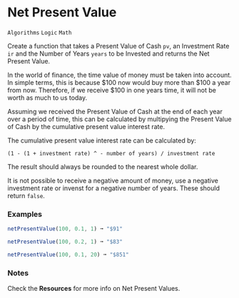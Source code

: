 # Net Present Value

`Algorithms` `Logic` `Math`

Create a function that takes a Present Value of Cash `pv`, an Investment Rate `ir` and the Number of Years `years` to be Invested and returns the Net Present Value.

In the world of finance, the time value of money must be taken into account. In simple terms, this is because $100 now would buy more than $100 a year from now. Therefore, if we receive \$100 in one years time, it will not be worth as much to us today.

Assuming we received the Present Value of Cash at the end of each year over a period of time, this can be calculated by multipying the Present Value of Cash by the cumulative present value interest rate.

The cumulative present value interest rate can be calculated by:

```
(1 - (1 + investment rate) ^ - number of years) / investment rate
```

The result should always be rounded to the nearest whole dollar.

It is not possible to receive a negative amount of money, use a negative investment rate or invenst for a negative number of years. These should return `false`.

### Examples

```js
netPresentValue(100, 0.1, 1) ➞ "$91"

netPresentValue(100, 0.2, 1) ➞ "$83"

netPresentValue(100, 0.1, 20) ➞ "$851"
```

### Notes

Check the **Resources** for more info on Net Present Values.
